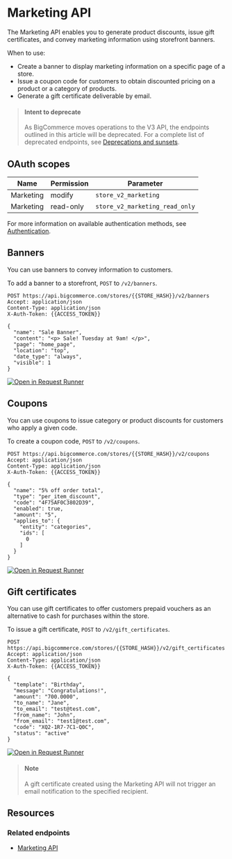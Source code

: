 # Marketing API



The Marketing API enables you to generate product discounts, issue gift certificates, and convey marketing information using storefront banners.  

When to use:

* Create a banner to display marketing information on a specific page of a store.
* Issue a coupon code for customers to obtain discounted pricing on a product or a category of products.
* Generate a gift certificate deliverable by email.

<!-- theme: warning -->

> #### Intent to deprecate 
> As BigCommerce moves operations to the V3 API, the endpoints outlined in this article will be deprecated. For a complete list of deprecated endpoints, see [Deprecations and sunsets](https://developer.bigcommerce.com/api-reference#deprecations-and-sunsets).



## OAuth scopes

| Name | Permission | Parameter |
| -- | -- | -- |
| Marketing | modify | `store_v2_marketing` |
| Marketing | read-only | `store_v2_marketing_read_only` |

For more information on available authentication methods, see [Authentication](https://developer.bigcommerce.com/api-docs/getting-started/authentication).

## Banners
You can use banners to convey information to customers. 

To add a banner to a storefront, `POST` to `/v2/banners`.

```http
POST https://api.bigcommerce.com/stores/{{STORE_HASH}}/v2/banners
Accept: application/json
Content-Type: application/json
X-Auth-Token: {{ACCESS_TOKEN}}

{
  "name": "Sale Banner",
  "content": "<p> Sale! Tuesday at 9am! </p>",
  "page": "home_page",
  "location": "top",
  "date_type": "always",
  "visible": 1
}
```

[![Open in Request Runner](https://storage.googleapis.com/bigcommerce-production-dev-center/images/Open-Request-Runner.svg)](https://developer.bigcommerce.com/api-reference/store-management/marketing/banners/createabanner#requestrunner)

## Coupons
You can use coupons to issue category or product discounts for customers who apply a given code.

To create a coupon code, `POST` to `/v2/coupons`.

```http
POST https://api.bigcommerce.com/stores/{{STORE_HASH}}/v2/coupons
Accept: application/json
Content-Type: application/json
X-Auth-Token: {{ACCESS_TOKEN}}

{
  "name": "5% off order total",
  "type": "per_item_discount",
  "code": "4F75AF0C3802D39",
  "enabled": true,
  "amount": "5",
  "applies_to": {
    "entity": "categories",
    "ids": [
      0
    ]
  }
}
```

[![Open in Request Runner](https://storage.googleapis.com/bigcommerce-production-dev-center/images/Open-Request-Runner.svg)](https://developer.bigcommerce.com/api-reference/store-management/marketing/coupons/postcoupons#requestrunner)

## Gift certificates
You can use gift certificates to offer customers prepaid vouchers as an alternative to cash for purchases within the store. 

To issue a gift certificate, `POST` to `/v2/gift_certificates`.

```http
POST https://api.bigcommerce.com/stores/{{STORE_HASH}}/v2/gift_certificates
Accept: application/json
Content-Type: application/json
X-Auth-Token: {{ACCESS_TOKEN}}

{
  "template": "Birthday",
  "message": "Congratulations!",
  "amount": "700.0000",
  "to_name": "Jane",
  "to_email": "test@test.com",
  "from_name": "John",
  "from_email": "test1@test.com",
  "code": "XQ2-1R7-7C1-Q0C",
  "status": "active"
}
```

[![Open in Request Runner](https://storage.googleapis.com/bigcommerce-production-dev-center/images/Open-Request-Runner.svg)](https://developer.bigcommerce.com/api-reference/store-management/marketing/gift-certificates/createagiftcertificate#requestrunner)

<!-- theme: info -->

> #### Note
> A gift certificate created using the Marketing API will not trigger an email notification to the specified recipient.



## Resources

### Related endpoints
- [Marketing API](https://developer.bigcommerce.com/api-reference/store-management/marketing)
